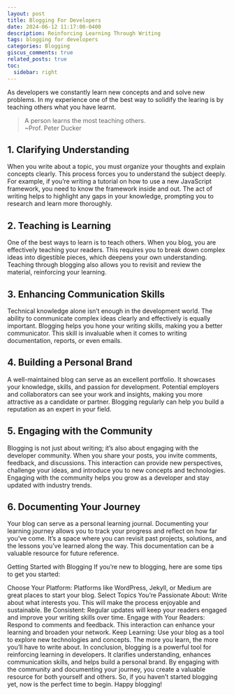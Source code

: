 ```yaml
---
layout: post
title: Blogging For Developers
date: 2024-06-12 11:17:00-0400
description: Reinforcing Learning Through Writing
tags: blogging for developers
categories: Blogging
giscus_comments: true
related_posts: true
toc:
  sidebar: right
---
```


As developers we constantly learn new concepts and and solve new problems. In my experience one of the best way to solidify the learing is by teaching others what you have learnt.
> A person learns the most teaching others.
>   <br>   ~Prof. Peter Ducker

## 1. Clarifying Understanding
When you write about a topic, you must organize your thoughts and explain concepts clearly. This process forces you to understand the subject deeply. For example, if you’re writing a tutorial on how to use a new JavaScript framework, you need to know the framework inside and out. The act of writing helps to highlight any gaps in your knowledge, prompting you to research and learn more thoroughly.

## 2. Teaching is Learning
One of the best ways to learn is to teach others. When you blog, you are effectively teaching your readers. This requires you to break down complex ideas into digestible pieces, which deepens your own understanding. Teaching through blogging also allows you to revisit and review the material, reinforcing your learning.

## 3. Enhancing Communication Skills
Technical knowledge alone isn’t enough in the development world. The ability to communicate complex ideas clearly and effectively is equally important. Blogging helps you hone your writing skills, making you a better communicator. This skill is invaluable when it comes to writing documentation, reports, or even emails.

## 4. Building a Personal Brand
A well-maintained blog can serve as an excellent portfolio. It showcases your knowledge, skills, and passion for development. Potential employers and collaborators can see your work and insights, making you more attractive as a candidate or partner. Blogging regularly can help you build a reputation as an expert in your field.

## 5. Engaging with the Community
Blogging is not just about writing; it’s also about engaging with the developer community. When you share your posts, you invite comments, feedback, and discussions. This interaction can provide new perspectives, challenge your ideas, and introduce you to new concepts and technologies. Engaging with the community helps you grow as a developer and stay updated with industry trends.

## 6. Documenting Your Journey
Your blog can serve as a personal learning journal. Documenting your learning journey allows you to track your progress and reflect on how far you’ve come. It’s a space where you can revisit past projects, solutions, and the lessons you’ve learned along the way. This documentation can be a valuable resource for future reference.

Getting Started with Blogging
If you’re new to blogging, here are some tips to get you started:

Choose Your Platform: Platforms like WordPress, Jekyll, or Medium are great places to start your blog.
Select Topics You’re Passionate About: Write about what interests you. This will make the process enjoyable and sustainable.
Be Consistent: Regular updates will keep your readers engaged and improve your writing skills over time.
Engage with Your Readers: Respond to comments and feedback. This interaction can enhance your learning and broaden your network.
Keep Learning: Use your blog as a tool to explore new technologies and concepts. The more you learn, the more you’ll have to write about.
In conclusion, blogging is a powerful tool for reinforcing learning in developers. It clarifies understanding, enhances communication skills, and helps build a personal brand. By engaging with the community and documenting your journey, you create a valuable resource for both yourself and others. So, if you haven’t started blogging yet, now is the perfect time to begin. Happy blogging!



